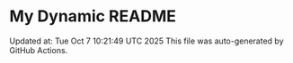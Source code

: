 # My Dynamic README
Updated at: Tue Oct  7 10:21:49 UTC 2025
This file was auto-generated by GitHub Actions.
